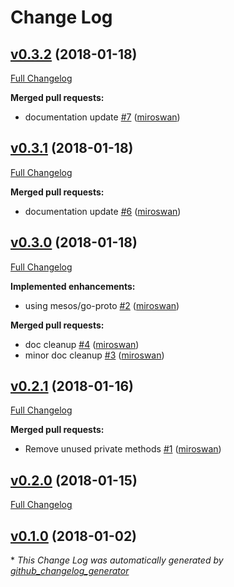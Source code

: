 # Change Log

## [v0.3.2](https://github.com/miroswan/mesops/tree/v0.3.2) (2018-01-18)
[Full Changelog](https://github.com/miroswan/mesops/compare/v0.3.1...v0.3.2)

**Merged pull requests:**

- documentation update [\#7](https://github.com/miroswan/mesops/pull/7) ([miroswan](https://github.com/miroswan))

## [v0.3.1](https://github.com/miroswan/mesops/tree/v0.3.1) (2018-01-18)
[Full Changelog](https://github.com/miroswan/mesops/compare/v0.3.0...v0.3.1)

**Merged pull requests:**

- documentation update [\#6](https://github.com/miroswan/mesops/pull/6) ([miroswan](https://github.com/miroswan))

## [v0.3.0](https://github.com/miroswan/mesops/tree/v0.3.0) (2018-01-18)
[Full Changelog](https://github.com/miroswan/mesops/compare/v0.2.1...v0.3.0)

**Implemented enhancements:**

- using mesos/go-proto [\#2](https://github.com/miroswan/mesops/pull/2) ([miroswan](https://github.com/miroswan))

**Merged pull requests:**

- doc cleanup [\#4](https://github.com/miroswan/mesops/pull/4) ([miroswan](https://github.com/miroswan))
- minor doc cleanup [\#3](https://github.com/miroswan/mesops/pull/3) ([miroswan](https://github.com/miroswan))

## [v0.2.1](https://github.com/miroswan/mesops/tree/v0.2.1) (2018-01-16)
[Full Changelog](https://github.com/miroswan/mesops/compare/v0.2.0...v0.2.1)

**Merged pull requests:**

- Remove unused private methods [\#1](https://github.com/miroswan/mesops/pull/1) ([miroswan](https://github.com/miroswan))

## [v0.2.0](https://github.com/miroswan/mesops/tree/v0.2.0) (2018-01-15)
[Full Changelog](https://github.com/miroswan/mesops/compare/v0.1.0...v0.2.0)

## [v0.1.0](https://github.com/miroswan/mesops/tree/v0.1.0) (2018-01-02)


\* *This Change Log was automatically generated by [github_changelog_generator](https://github.com/skywinder/Github-Changelog-Generator)*